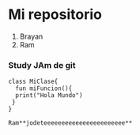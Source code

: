 # Mi repositorio

1. Brayan
2. Ram

### Study JAm de git

    class MiClase{
	  fun miFuncion(){
	  print("Hola Mundo")
     }
    }

    Ram**jodeteeeeeeeeeeeeeeeeeeeeeee**
